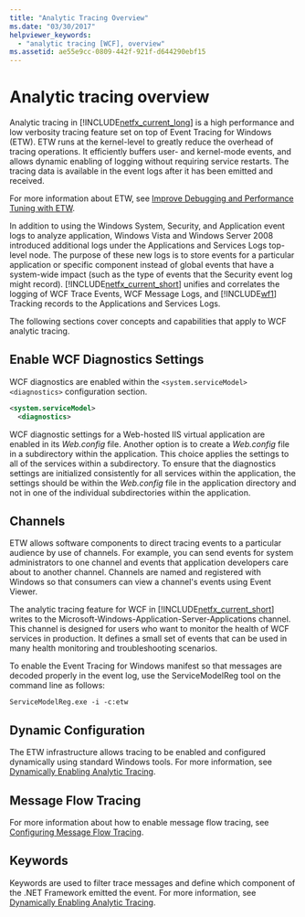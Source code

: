 ```yaml
---
title: "Analytic Tracing Overview"
ms.date: "03/30/2017"
helpviewer_keywords:
  - "analytic tracing [WCF], overview"
ms.assetid: ae55e9cc-0809-442f-921f-d644290ebf15
---
```

# Analytic tracing overview

Analytic tracing in [!INCLUDE[netfx_current_long](../../../../../includes/netfx-current-long-md.md)] is a high performance and low verbosity tracing feature set on top of Event Tracing for Windows (ETW). ETW runs at the kernel-level to greatly reduce the overhead of tracing operations. It efficiently buffers user- and kernel-mode events, and allows dynamic enabling of logging without requiring service restarts. The tracing data is available in the event logs after it has been emitted and received.

For more information about ETW, see [Improve Debugging and Performance Tuning with ETW](https://docs.microsoft.com/archive/msdn-magazine/2007/april/event-tracing-improve-debugging-and-performance-tuning-with-etw).

 In addition to using the Windows System, Security, and Application event logs to analyze application, Windows Vista and Windows Server 2008 introduced additional logs under the Applications and Services Logs top-level node. The purpose of these new logs is to store events for a particular application or specific component instead of global events that have a system-wide impact (such as the type of events that the Security event log might record). [!INCLUDE[netfx_current_short](../../../../../includes/netfx-current-short-md.md)] unifies and correlates the logging of WCF Trace Events, WCF Message Logs, and [!INCLUDE[wf1](../../../../../includes/wf1-md.md)] Tracking records to the Applications and Services Logs.

The following sections cover concepts and capabilities that apply to WCF analytic tracing.

## Enable WCF Diagnostics Settings

WCF diagnostics are enabled within the `<system.serviceModel><diagnostics>` configuration section.

```xml
<system.serviceModel>
  <diagnostics>
```

WCF diagnostic settings for a Web-hosted IIS virtual application are enabled in its *Web.config* file. Another option is to create a *Web.config* file in a subdirectory within the application. This choice applies the settings to all of the services within a subdirectory. To ensure that the diagnostics settings are initialized consistently for all services within the application, the settings should be within the *Web.config* file in the application directory and not in one of the individual subdirectories within the application.

## Channels

ETW allows software components to direct tracing events to a particular audience by use of channels. For example, you can send events for system administrators to one channel and events that application developers care about to another channel. Channels are named and registered with Windows so that consumers can view a channel's events using Event Viewer.

 The analytic tracing feature for WCF in [!INCLUDE[netfx_current_short](../../../../../includes/netfx-current-short-md.md)] writes to the Microsoft-Windows-Application-Server-Applications channel. This channel is designed for users who want to monitor the health of WCF services in production. It defines a small set of events that can be used in many health monitoring and troubleshooting scenarios.

 To enable the Event Tracing for Windows manifest so that messages are decoded properly in the event log, use the ServiceModelReg tool on the command line as follows:

 `ServiceModelReg.exe -i -c:etw`

## Dynamic Configuration

The ETW infrastructure allows tracing to be enabled and configured dynamically using standard Windows tools. For more information, see [Dynamically Enabling Analytic Tracing](dynamically-enabling-analytic-tracing.md).

## Message Flow Tracing

For more information about how to enable message flow tracing, see [Configuring Message Flow Tracing](configuring-message-flow-tracing.md).

## Keywords

Keywords are used to filter trace messages and define which component of the .NET Framework emitted the event. For more information, see [Dynamically Enabling Analytic Tracing](dynamically-enabling-analytic-tracing.md).
